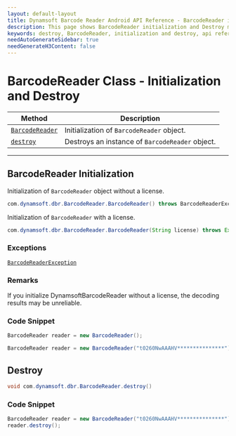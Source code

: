 ```yaml
---
layout: default-layout
title: Dynamsoft Barcode Reader Android API Reference - BarcodeReader initialization and Destroy
description: This page shows BarcodeReader initialization and Destroy methods of Dynamsoft Barcode Reader for Android SDK.
keywords: destroy, BarcodeReader, initialization and destroy, api reference, android
needAutoGenerateSidebar: true
needGenerateH3Content: false
---
```


# BarcodeReader Class - Initialization and Destroy

  | Method               | Description |
  |----------------------|-------------|
  | [`BarcodeReader`](#barcodereader) | Initialization of `BarcodeReader` object.|
  | [`destroy`](#destroy) | Destroys an instance of `BarcodeReader` object.|

---

## BarcodeReader Initialization

Initialization of `BarcodeReader` object without a license.

```java
com.dynamsoft.dbr.BarcodeReader.BarcodeReader() throws BarcodeReaderException
```

Initialization of `BarcodeReader` with a license.

```java
com.dynamsoft.dbr.BarcodeReader.BarcodeReader(String license) throws Exception
```

### Exceptions

[`BarcodeReaderException`](auxiliary-BarcodeReaderException.md)

### Remarks

If you initialize DynamsoftBarcodeReader without a license, the decoding results may be unreliable.

### Code Snippet

```java
BarcodeReader reader = new BarcodeReader();
```

```java
BarcodeReader reader = new BarcodeReader("t0260NwAAAHV***************");
```

## Destroy

```java
void com.dynamsoft.dbr.BarcodeReader.destroy()
```

### Code Snippet

```java
BarcodeReader reader = new BarcodeReader("t0260NwAAAHV***************");
reader.destroy();
```
